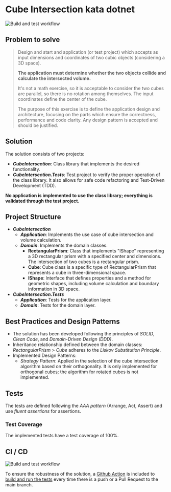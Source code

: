 # Cube Intersection kata dotnet

![Build and test workflow](https://github.com/joaquinalfonso/cube-intersection-kata-dotnet/actions/workflows/dotnet.yml/badge.svg)

## Problem to solve
> Design and start and application (or test project) which accepts as input dimensions and coordinates of two cubic objects (considering a 3D space). 
>
> **The application must determine whether the two objects collide and calculate the intersected volume.**
>
> It's not a math exercise, so it is acceptable to consider the two cubes are parallel, so there is no rotation among themselves.
>The input coordinates define the center of the cube.
>
>The purpose of this exercise is to define the application design and architecture, focusing on the parts which ensure the correctness, performance and code clarity. Any design pattern is accepted and should be justified.


## Solution

The solution consists of two projects:

- ***CubeIntersection***: Class library that implements the desired functionality.
- ***CubeIntersection.Tests***: Test project to verify the proper operation of the class library. It also allows for safe code refactoring and Test-Driven Development (TDD).

**No application is implemented to use the class library; everything is validated through the test project.**

## Project Structure

- ***CubeIntersection***
    - ***Application***: Implements the use case of cube intersection and volume calculation.
    - ***Domain***: Implements the domain classes.
        - **RectangularPrism**: Class that implements "IShape" representing a 3D rectangular prism with a specified center and dimensions. The intersection of two cubes is a rectangular prism.
        - **Cube**: Cube class is a specific type of RectangularPrism that represents a cube in three-dimensional space.
        - **IShape**: Interface that defines properties and a method for geometric shapes, including volume calculation and boundary information in 3D space.
- ***CubeIntersection.Tests***
    - ***Application***: Tests for the application layer.
    - ***Domain***: Tests for the domain layer.

## Best Practices and Design Patterns

- The solution has been developed following the principles of *SOLID*, *Clean Code*, and *Domain-Driven Design (DDD)*.
- Inheritance relationship defined between the domain classes: *RectangularPrism* > *Cube* adheres to the *Liskov Substitution Principle*.
- Implemented Design Patterns:
    - *Strategy Pattern*: Applied in the selection of the cube intersection algorithm based on their orthogonality. It is only implemented for orthogonal cubes; the algorithm for rotated cubes is not implemented.

## Tests

The tests are defined following the *AAA pattern* (Arrange, Act, Assert) and use *fluent assertions* for assertions.

### Test Coverage

The implemented tests have a test coverage of 100%. 

## CI / CD

![Build and test workflow](https://github.com/joaquinalfonso/cube-intersection-kata-dotnet/actions/workflows/dotnet.yml/badge.svg)

To ensure the robustness of the solution, a [Github Action](.github/workflows/dotnet.yml) is included to [build and run the tests](https://github.com/joaquinalfonso/cube-intersection-kata-dotnet/actions) every time there is a push or a Pull Request to the main branch.
